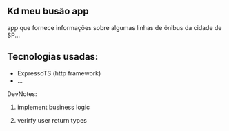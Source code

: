 ## Kd meu busão app
app que fornece informações sobre algumas linhas de ônibus da cidade de SP...

## Tecnologias usadas: 
* ExpressoTS (http framework)
* ...

DevNotes: 

1. implement business logic

2. verirfy user return types
